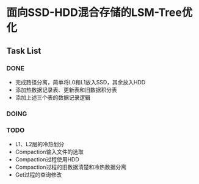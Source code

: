 # 面向SSD-HDD混合存储的LSM-Tree优化

## Task List

### DONE
- 完成路径分离，简单将L0和L1放入SSD，其余放入HDD
- 添加热数据记录表、更新表和旧数据积分表
- 添加上述三个表的数据记录逻辑

### DOING

### TODO
- L1、L2层的冷热划分
- Compaction输入文件的选取
- Compaction过程使用HDD
- Compaction过程的旧数据清楚和冷热数据分离
- Get过程的查询修改